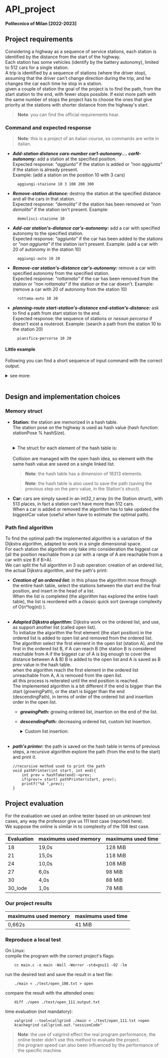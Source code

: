 # API_project
#### Politecnico of Milan [2022-2023]
## Project requirements
Considering a highway as a sequence of service stations, each station is  identified by the distance from the start of the highway. <br>
Each station has some vehicles (identify by the battery autonomy), limited to 512 cars for a single station. <br> 
A trip is identified by a sequence of stations (where the driver stop), assuming that the driver can't  change direction during the trip, and he changes the car each time he stop in a station. <br>
given a couple of station the goal of the project is to find the path, from the start station to the end, with fewer stops possible. If exist more path with the same number of stops the project has to choose the ones that give priority at the stations with shorter distance from the highway's start. <br> 

>**Note**: you can find the official requirements hear.
### Command and expected response
>**Note**: this is a project of an italian course, so commands are write in italian.
* ***Add-station distance cars-number car1-autonomy.... carN-autonomy:*** add a station at the specified position. <br>
    Expected response: *"aggiunta"* if the station is added or *"non aggiunta"* if the station is already present. <br>
    Example: (add a station on the position 10 with 3 cars)
    ```
      aggiungi-stazione 10 3 100 200 300
    ```
* ***Remove-station distance:*** destroy the station at the specified distance and all the cars in that station. <br>
    Expected response: *"demolita"* if the station has been removed or *"non demolita"* if the station isn't present.
    Example:
    ```
      demolisci-stazione 10
    ```
* ***Add-car station's-distance car's-autonomy:*** add a car with specified autonomy to the specified station. <br>
    Expected response: *"aggiunta"* if the car has been added to the stations or *"non aggiunta"* if the station isn't present.
    Example: (add a car with 20 of autonomy in the station 10)
    ```
      aggiungi-auto 10 20
    ```
* ***Remove-car station's-distance car's-autonomy:*** remove a car with specified autonomy from the specified station. <br>
    Expected response: *"rottamata"* if the car has been removed from the station or *"non rottamata"* if the station or the car doesn't.
    Example: (remove a car with 20 of autonomy from the station 10)
    ```
      rottama-auto 10 20
    ```
* ***planning-route start-station's-distance end-station's-distance:*** ask to find a path from start station to the end. <br>
    Expected response: the sequence of stations or *nessun percorso* if doesn't exist a routeroot.
    Example: (search a path from the station 10 to the station 20)
    ```
      pianifica-percorso 10 20
    ```
#### Little example

Following you can find a short sequence of input command with the correct output.
<details>
<summary>see more:</summary>

    //  input                             output
    aggiungi-stazione 20 3 5 10 15  //-> aggiunta
    aggiungi-stazione 4 3 1 2 3     //-> aggiunta
    aggiungi-stazione 30 0          //-> aggiunta
    demolisci-stazione 3            //-> non demolita
    demolisci-stazione 4            //-> demolita
    pianifica-percorso 30 20        //-> nessun percorso
    aggiungi-auto 30 40             //-> aggiunta
    aggiungi-stazione 50 3 20 25 7  //-> aggiunta
    rottama-auto 20 8               //-> non rottamata
    rottama-auto 9999 5             //-> non rottamata
    pianifica-percorso 20 50        //-> 20 30 50

</details><br>

## Design and implementation choices

### Memory struct

* **Station:** the station are memorized in a hash table. <br>The station pose on the highway is used as hash value (hash function: stationPose % hashSize). <br><br>
    <details>
        <summary>The struct for each element of the hash table is:</summary>
    
    ``` 
    struct Station{
        unsigned int pose;       //position on the highway
        int prev;               //previous station in the path
        int32_t biggestCar;     //biggest car present in the station
        int32_t cars[carCapacity];      //all cars present in the station (carCapacity = 513)
        struct Station* next;       //next element in the single linked list (in case of collision)
    };
    ```
    </details><br>
    Collision are managed with the open hash idea, so element with the same hash value are saved on a single linked list.
  
    >**Note**: the hash table has a dimension of 18313 elements.

    >**Note**: the hash table is also used to save the path (saving the previous step on the perv value, in the Station's struct).

* **Car:** cars are simply saved in an int32_t array (in the Station struct), with 513 places, in fact a station can't have more than 512 cars. <br>
    When a car is added or removed the algorithm has to take updated the biggestCar value (useful when have to estimate the optimal path).
### Path find algorithm

To find the optimal path the implemented algorithm is a variation of the Dijkstra algorithm, adapted to work in a single dimensional space. <br>
For each station the algorithm only take into consideration the biggest car (all the position reachable from a car with a range of A are reachable from a car with size B if B>A). <br>
We can split the full algorithm in 3 sub operation: creation of an ordered list, the actual Dijkstra algorithm, and the path's print:<br>

* ***Creation of an ordered list:*** in this phase the algorithm move through the entire hash table, select the stations between the start end the final position, and insert in the head of a list. <br>
When the list is completed (the algorithm has explored the entire hash table), the list is reordered with a classic quick sort (average complexity of O(n*log(n)) ).<br><br>
* ***Adapted Dijkstra algorithm:*** Dijkstra work on the ordered list, and use, as support another list (called open list). <br>
 To initialize the algorithm the first element (the start position) in the ordered list is added to open list and removed from the ordered list.<br>
 The algorithm select the first element in the open list (station A), and the first in the ordered list B, if A can reach B (the station B is considered reachable from A if the biggest car of A is big enough to cover the distance between A & B)
 B is added to the open list and A is saved as B prev value in the hash table.<br>
 when the algorithm reach the first element in the ordered list unreachable from A, A is removed from the open list.<br>
 all this process is reiterated until the end position is reached. <br>
 The implemented algorithm is a bit different if the end is bigger than the start (growingPath), or the start is bigger than the end (descendingPath), in terms of order of the ordered list and insertion order in the open list. <br>
  * ***growingPath:*** growing ordered list, insertion on the end of the list.
  * ***descendingPath:*** decreasing ordered list, custom list insertion.
    <details>
        <summary>Custom list insertion:</summary>
    
    Work with two pointer: 
    * ***First:*** always point the first element of the open list.
    * ***Last:*** elements are always added in the open list on last->next, this pointer doesn't move until first and last point to the same element, when this happens last is moved to the last element in the open list.
    
    </details><br>

* ***path's printer:*** the path is saved on the hash table in terms of previous steps, a recursive algorithm explore the path (from the end to the start) and print it.
    ``` 
    //recursive method used to print the path
    void pathPrinter(int start, int end){
        int prev = hashTake(end)->prev;
        if(prev!= start) pathPrinter(start, prev);
        printf("%d ",prev);
    }
    ``` 
## Project evaluation

For the evaluation we used an online tester based on un unknown test cases, any way the professor give us 111 test case (reported here). <br>
We suppose the online is similar in to complexity of the 108 test case.

| Evaluation | maximums used memory | maximums used time |
|------------|----------------------|--------------------|
| 18         | 19,0s                | 128 MiB            |
| 21         | 15,0s                | 118 MiB            |
| 24         | 10,0s                | 108 MiB            |
| 27         | 6,0s                 | 98 MiB             |
| 30         | 4,0s                 | 88 MiB             |
| 30_lode    | 1,0s                 | 78 MiB             |

### Our project results
| maximums used memory | maximums used time |
|----------------------|--------------------|
| 0,662s               | 41 MiB             |
### Reproduce a local test
On Linux:<br>
compile the program with the correct project's flags:
```
    cc main.c -o main -Wall -Werror -std=gnu11 -O2 -lm
``` 

run the desired test and save the result in a text file:
```
    ./main < ./test/open_108.txt > open
``` 
compare the result with the attended ones:
```
    diff ./open ./test/open_111.output.txt
``` 
time evaluation (not mandatory):
```
    valgrind --tool=callgrind ./main < ./test/open_111.txt >open
    kcachegrind callgrind.out."sessionCode"
``` 
>**Note**: the use of valgrind effect the real program performance, the online tester didn't use this method to evaluate the project. <br>
> the program speed can also been influenced by the performance of the specific machine.